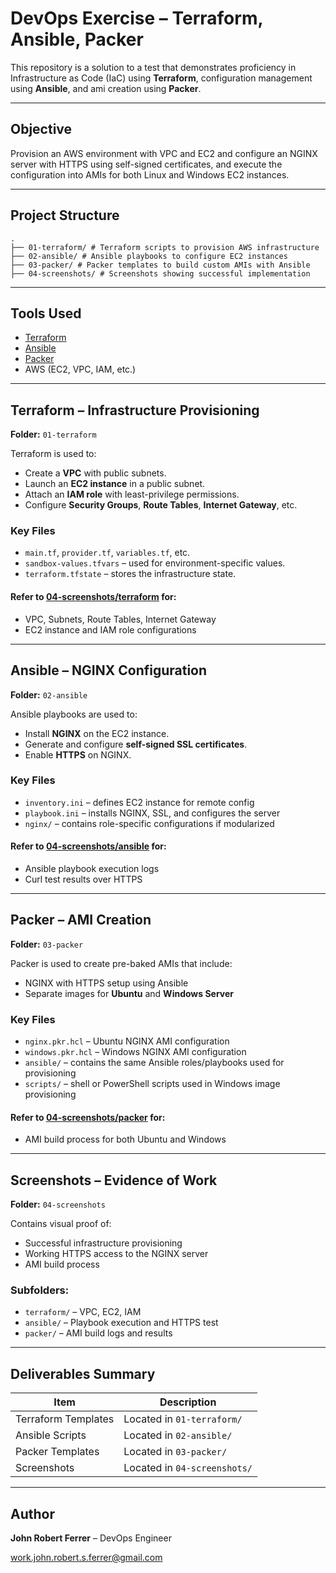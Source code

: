 # DevOps Exercise – Terraform, Ansible, Packer

This repository is a solution to a test that demonstrates proficiency in Infrastructure as Code (IaC) using **Terraform**, configuration management using **Ansible**, and ami creation using **Packer**.

---

## Objective

Provision an AWS environment with VPC and EC2 and configure an NGINX server with HTTPS using self-signed certificates, and execute the configuration into AMIs for both Linux and Windows EC2 instances.

---

## Project Structure

```
.
├── 01-terraform/ # Terraform scripts to provision AWS infrastructure
├── 02-ansible/ # Ansible playbooks to configure EC2 instances
├── 03-packer/ # Packer templates to build custom AMIs with Ansible
├── 04-screenshots/ # Screenshots showing successful implementation
```

---

## Tools Used

- [Terraform](https://www.terraform.io/)
- [Ansible](https://www.ansible.com/)
- [Packer](https://www.packer.io/)
- AWS (EC2, VPC, IAM, etc.)

---

## Terraform – Infrastructure Provisioning

**Folder:** `01-terraform`

Terraform is used to:

- Create a **VPC** with public subnets.
- Launch an **EC2 instance** in a public subnet.
- Attach an **IAM role** with least-privilege permissions.
- Configure **Security Groups**, **Route Tables**, **Internet Gateway**, etc.

### Key Files

- `main.tf`, `provider.tf`, `variables.tf`, etc.
- `sandbox-values.tfvars` – used for environment-specific values.
- `terraform.tfstate` – stores the infrastructure state.

#### Refer to [04-screenshots/terraform](./04-screenshots/terraform/) for:
- VPC, Subnets, Route Tables, Internet Gateway
- EC2 instance and IAM role configurations

---

## Ansible – NGINX Configuration

**Folder:** `02-ansible`

Ansible playbooks are used to:

- Install **NGINX** on the EC2 instance.
- Generate and configure **self-signed SSL certificates**.
- Enable **HTTPS** on NGINX.

### Key Files

- `inventory.ini` – defines EC2 instance for remote config
- `playbook.ini` – installs NGINX, SSL, and configures the server
- `nginx/` – contains role-specific configurations if modularized

#### Refer to [04-screenshots/ansible](./04-screenshots/ansible/) for:
- Ansible playbook execution logs
- Curl test results over HTTPS

---

## Packer – AMI Creation

**Folder:** `03-packer`

Packer is used to create pre-baked AMIs that include:

- NGINX with HTTPS setup using Ansible
- Separate images for **Ubuntu** and **Windows Server**

### Key Files

- `nginx.pkr.hcl` – Ubuntu NGINX AMI configuration
- `windows.pkr.hcl` – Windows NGINX AMI configuration
- `ansible/` – contains the same Ansible roles/playbooks used for provisioning
- `scripts/` – shell or PowerShell scripts used in Windows image provisioning

#### Refer to [04-screenshots/packer](./04-screenshots/packer/) for:
- AMI build process for both Ubuntu and Windows

---

## Screenshots – Evidence of Work

**Folder:** `04-screenshots`

Contains visual proof of:

- Successful infrastructure provisioning
- Working HTTPS access to the NGINX server
- AMI build process

### Subfolders:

- `terraform/` – VPC, EC2, IAM
- `ansible/` – Playbook execution and HTTPS test
- `packer/` – AMI build logs and results

---

## Deliverables Summary

| Item | Description |
|------|-------------|
| Terraform Templates | Located in `01-terraform/` |
| Ansible Scripts | Located in `02-ansible/` |
| Packer Templates | Located in `03-packer/` |
| Screenshots | Located in `04-screenshots/` |

---

## Author

**John Robert Ferrer** – DevOps Engineer

work.john.robert.s.ferrer@gmail.com
